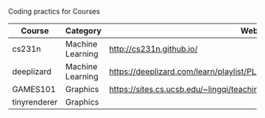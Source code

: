 Coding practics for Courses

| Course       | Category         | Website                                                      |
| ------------ | ---------------- | ------------------------------------------------------------ |
| cs231n       | Machine Learning | http://cs231n.github.io/                                     |
| deeplizard   | Machine Learning | https://deeplizard.com/learn/playlist/PLZbbT5o_s2xrfNyHZsM6ufI0iZENK9xgG |
| GAMES101     | Graphics         | https://sites.cs.ucsb.edu/~lingqi/teaching/games101.html     |
| tinyrenderer | Graphics         |                                                              |

